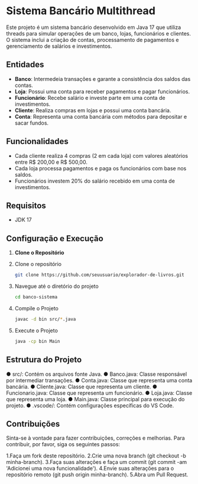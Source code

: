 # Sistema Bancário Multithread

Este projeto é um sistema bancário desenvolvido em Java 17 que utiliza threads para simular operações de um banco, lojas, funcionários e clientes. O sistema inclui a criação de contas, processamento de pagamentos e gerenciamento de salários e investimentos.

## Entidades

- **Banco**: Intermedeia transações e garante a consistência dos saldos das contas.
- **Loja**: Possui uma conta para receber pagamentos e pagar funcionários.
- **Funcionário**: Recebe salário e investe parte em uma conta de investimentos.
- **Cliente**: Realiza compras em lojas e possui uma conta bancária.
- **Conta**: Representa uma conta bancária com métodos para depositar e sacar fundos.

## Funcionalidades

- Cada cliente realiza 4 compras (2 em cada loja) com valores aleatórios entre R$ 200,00 e R$ 500,00.
- Cada loja processa pagamentos e paga os funcionários com base nos saldos.
- Funcionários investem 20% do salário recebido em uma conta de investimentos.

## Requisitos

- JDK 17

## Configuração e Execução

1. **Clone o Repositório**

1. Clone o repositório
    ```sh
    git clone https://github.com/seuusuario/explorador-de-livros.git
    ```
2. Navegue até o diretório do projeto
    ```sh
    cd banco-sistema
    ```
3. Compile o Projeto
    ```sh
    javac -d bin src/*.java
    ```
4. Execute o Projeto
    ```sh
    java -cp bin Main
    ```

## Estrutura do Projeto

 ● src/: Contém os arquivos fonte Java.
 ● Banco.java: Classe responsável por intermediar transações.
 ● Conta.java: Classe que representa uma conta bancária.
 ● Cliente.java: Classe que representa um cliente.
 ● Funcionario.java: Classe que representa um funcionário.
 ● Loja.java: Classe que representa uma loja.
 ● Main.java: Classe principal para execução do projeto.
 ● .vscode/: Contém configurações específicas do VS Code.

## Contribuições
Sinta-se à vontade para fazer contribuições, correções e melhorias. Para contribuir, por favor, siga os seguintes passos:

1.Faça um fork deste repositório.
2.Crie uma nova branch (git checkout -b minha-branch).
3.Faça suas alterações e faça um commit (git commit -am 'Adicionei uma nova funcionalidade').
4.Envie suas alterações para o repositório remoto (git push origin minha-branch).
5.Abra um Pull Request.

